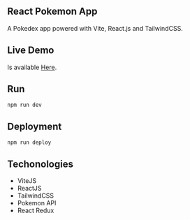 ## React Pokemon App
A Pokedex app powered with Vite, React.js and TailwindCSS.

## Live Demo
Is available [Here](https://jsonfm.github.io/pokedex/).

## Run
```
npm run dev
```

## Deployment
```
npm run deploy
```

## Techonologies
 - ViteJS
 - ReactJS
 - TailwindCSS
 - Pokemon API
 - React Redux